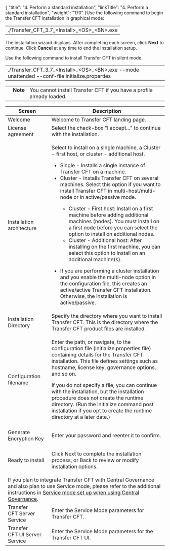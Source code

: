 {
    "title": "4. Perform a standard installation",
    "linkTitle": "4. Perform a standard installation",
    "weight": "170"
}Use the following command to begin the Transfer CFT installation in graphical mode:

<table cellspacing="0">
   <col/>
   <tbody>
      <tr>
         <td><span>./Transfer_CFT_3.7_&lt;Install&gt;_&lt;OS&gt;_&lt;BN&gt;.exe</span>
         </td>
      </tr>
   </tbody>
</table>

The installation wizard displays. After completing each screen, click **Next** to continue. Click **Cancel** at any time to end the installation setup.

Use the following command to install Transfer CFT in silent mode.

<table cellspacing="0">
   <col/>
   <tbody>
      <tr>
         <td><span>./Transfer_CFT_3.7_&lt;Install&gt;_&lt;OS&gt;_&lt;BN&gt;.exe --mode unattended --conf-file initialize.properties</span>
         </td>
      </tr>
   </tbody>
</table>

<table cellpadding="0" cellspacing="0">
   <col/>
   <col/>
   <col/>
      <tr>
         <td valign="top">         </td>
         <td valign="top"><span><b>Note</b></span>
         </td>
         <td data-mc-autonum="&lt;b&gt;Note&lt;/b&gt;" valign="top">You cannot install <span>Transfer CFT</span> if you have a profile already loaded.         </td>
      </tr>
</table>

<table cellspacing="0">
   <col/>
   <col/>
   <thead>
      <tr>
         <th>Screen</th>
         <th>Description</th>
      </tr>
   </thead>
      <tr>
         <td>Welcome         </td>
         <td>Welcome to Transfer CFT landing page.         </td>
      </tr>
      <tr>
         <td>License agreement         </td>
         <td>Select the check-box "<span>I accept...</span>" to continue with the installation.          </td>
      </tr>
      <tr>
         <td>Installation architecture         </td>
         <td>
            <p>Select to install on a single machine, a Cluster - first host, or cluster - additional host. </p>
            <ul>
               <li>Single - Installs a single instance of Transfer CFT on a machine.               </li>
               <li>Cluster - Installs Transfer CFT on several machines. Select this option if you want to install Transfer CFT in multi-host/multi-node or in active/passive mode.               </li>
            </ul>
            <ul>
            <ul>
               <li>Cluster - First host: Install on a first machine before adding additional machines (nodes). You must install on a first node before you can select the option to install on additional nodes.               </li>
               <li>Cluster - Additional host: After installing on the first machine, you can select this option to install on an additional machine(s).               </li>
            </ul>
            </ul>
            <ul>
               <li>If you are performing a cluster installation and you enable the multi-node option in the configuration file, this creates an active/active Transfer CFT installation. Otherwise, the installation is active/passive.               </li>
            </ul>
         </td>
      </tr>
      <tr>
         <td>Installation Directory         </td>
         <td>Specify the directory where you want to install Transfer 
CFT. This is the directory where the Transfer CFT product files  are installed.          </td>
      </tr>
      <tr>
         <td>Configuration filename         </td>
         <td>
            <p>Enter the path, or navigate, to the configuration file (initialize.properties file) containing details for the Transfer CFT installation. This file defines settings such as hostname, license key, governance options, and so on. </p>
            <p>If you do not specify a file, you can continue with the installation, but the installation procedure does not create the runtime directory. (Run the <span>initialize </span>command post installation if you opt to create the runtime directory at a later date.)</p>
         </td>
      </tr>
      <tr>
         <td>Generate Encryption Key          </td>
         <td>
            <p>Enter your password and reenter it to confirm. </p>
         </td>
      </tr>
      <tr>
         <td>
            <p>Ready to install</p>
         </td>
         <td>
            <p>Click <span>Next</span> to complete the installation process, or <span>Back</span> to review or modify installation options. </p>
         </td>
      </tr>
      <tr>
         <td colspan="2">If you plan to integrate Transfer CFT with <span>Central Governance</span> and also plan to use Service mode, please refer to the additional instructions in <a href="../../post_install_transfercft">Service mode set up when using Central Governance</a>.         </td>
      </tr>
      <tr>
         <td>Transfer CFT Server Service         </td>
         <td>Enter the Service Mode parameters for Transfer CFT.         </td>
      </tr>
      <tr>
         <td>Transfer CFT UI Server Service         </td>
         <td>Enter the Service Mode parameters for the <span>Transfer CFT</span> UI.         </td>
      </tr>
</table>
